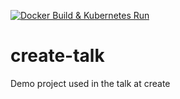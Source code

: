 [![Docker Build & Kubernetes Run](https://github.com/PunsvikCloud/create-talk/actions/workflows/docker-kubernetes.yml/badge.svg)](https://github.com/PunsvikCloud/create-talk/actions/workflows/docker-kubernetes.yml)

# create-talk
Demo project used in the talk at create
